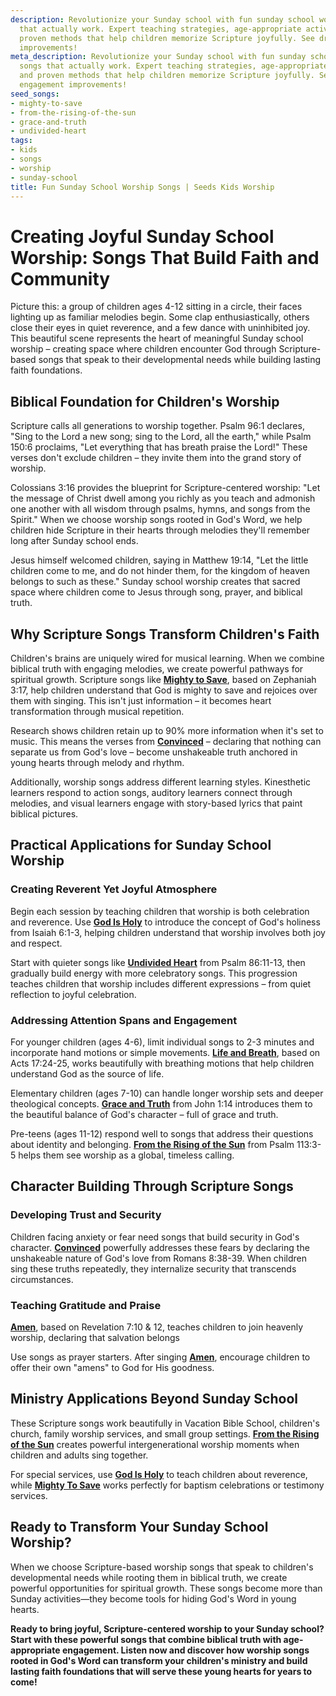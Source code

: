 ```yaml
---
description: Revolutionize your Sunday school with fun sunday school worship songs
  that actually work. Expert teaching strategies, age-appropriate activities, and
  proven methods that help children memorize Scripture joyfully. See dramatic engagement
  improvements!
meta_description: Revolutionize your Sunday school with fun sunday school worship
  songs that actually work. Expert teaching strategies, age-appropriate activities,
  and proven methods that help children memorize Scripture joyfully. See dramatic
  engagement improvements!
seed_songs:
- mighty-to-save
- from-the-rising-of-the-sun
- grace-and-truth
- undivided-heart
tags:
- kids
- songs
- worship
- sunday-school
title: Fun Sunday School Worship Songs | Seeds Kids Worship
---
```

# Creating Joyful Sunday School Worship: Songs That Build Faith and Community

Picture this: a group of children ages 4-12 sitting in a circle, their faces lighting up as familiar melodies begin. Some clap enthusiastically, others close their eyes in quiet reverence, and a few dance with uninhibited joy. This beautiful scene represents the heart of meaningful Sunday school worship – creating space where children encounter God through Scripture-based songs that speak to their developmental needs while building lasting faith foundations.

## Biblical Foundation for Children's Worship

Scripture calls all generations to worship together. Psalm 96:1 declares, "Sing to the Lord a new song; sing to the Lord, all the earth," while Psalm 150:6 proclaims, "Let everything that has breath praise the Lord!" These verses don't exclude children – they invite them into the grand story of worship.

Colossians 3:16 provides the blueprint for Scripture-centered worship: "Let the message of Christ dwell among you richly as you teach and admonish one another with all wisdom through psalms, hymns, and songs from the Spirit." When we choose worship songs rooted in God's Word, we help children hide Scripture in their hearts through melodies they'll remember long after Sunday school ends.

Jesus himself welcomed children, saying in Matthew 19:14, "Let the little children come to me, and do not hinder them, for the kingdom of heaven belongs to such as these." Sunday school worship creates that sacred space where children come to Jesus through song, prayer, and biblical truth.

## Why Scripture Songs Transform Children's Faith

Children's brains are uniquely wired for musical learning. When we combine biblical truth with engaging melodies, we create powerful pathways for spiritual growth. Scripture songs like **[Mighty to Save](https://seedskidsworship.com/product/mighty-to-save-zephaniah-317/)**, based on Zephaniah 3:17, help children understand that God is mighty to save and rejoices over them with singing. This isn't just information – it becomes heart transformation through musical repetition.

Research shows children retain up to 90% more information when it's set to music. This means the verses from **[Convinced](https://seedskidsworship.com/product/convinced-romans-838-39-3/)** – declaring that nothing can separate us from God's love – become unshakeable truth anchored in young hearts through melody and rhythm.

Additionally, worship songs address different learning styles. Kinesthetic learners respond to action songs, auditory learners connect through melodies, and visual learners engage with story-based lyrics that paint biblical pictures.

## Practical Applications for Sunday School Worship

### Creating Reverent Yet Joyful Atmosphere

Begin each session by teaching children that worship is both celebration and reverence. Use **[God Is Holy](https://seedskidsworship.com/product/god-is-holy-isaiah-611-3/)** to introduce the concept of God's holiness from Isaiah 6:1-3, helping children understand that worship involves both joy and respect.

Start with quieter songs like **[Undivided Heart](https://seedskidsworship.com/product/undivided-heart-psalm-8611-13-2/)** from Psalm 86:11-13, then gradually build energy with more celebratory songs. This progression teaches children that worship includes different expressions – from quiet reflection to joyful celebration.

### Addressing Attention Spans and Engagement

For younger children (ages 4-6), limit individual songs to 2-3 minutes and incorporate hand motions or simple movements. **[Life and Breath](https://seedskidsworship.com/product/life-and-breath-acts-1724-25/)**, based on Acts 17:24-25, works beautifully with breathing motions that help children understand God as the source of life.

Elementary children (ages 7-10) can handle longer worship sets and deeper theological concepts. **[Grace and Truth](https://seedskidsworship.com/product/grace-and-truth-john-114/)** from John 1:14 introduces them to the beautiful balance of God's character – full of grace and truth.

Pre-teens (ages 11-12) respond well to songs that address their questions about identity and belonging. **[From the Rising of the Sun](https://seedskidsworship.com/product/from-the-rising-of-the-sun-psalm-1133-5/)** from Psalm 113:3-5 helps them see worship as a global, timeless calling.

## Character Building Through Scripture Songs

### Developing Trust and Security

Children facing anxiety or fear need songs that build security in God's character. **[Convinced](https://seedskidsworship.com/product/convinced-romans-838-39-3/)** powerfully addresses these fears by declaring the unshakeable nature of God's love from Romans 8:38-39. When children sing these truths repeatedly, they internalize security that transcends circumstances.

### Teaching Gratitude and Praise

**[Amen](https://seedskidsworship.com/product/seeds-of-praise-vol-3/)**, based on Revelation 7:10 & 12, teaches children to join heavenly worship, declaring that salvation belongs

Use songs as prayer starters. After singing **[Amen](https://seedskidsworship.com/product/seeds-of-praise-vol-3/)**, encourage children to offer their own "amens" to God for His goodness.

## Ministry Applications Beyond Sunday School

These Scripture songs work beautifully in Vacation Bible School, children's church, family worship services, and small group settings. **[From the Rising of the Sun](https://seedskidsworship.com/product/from-the-rising-of-the-sun-psalm-1133-5/)** creates powerful intergenerational worship moments when children and adults sing together.

For special services, use **[God Is Holy](https://seedskidsworship.com/product/god-is-holy-isaiah-611-3/)** to teach children about reverence, while **[Mighty To Save](https://seedskidsworship.com/product/mighty-to-save-zephaniah-317/)** works perfectly for baptism celebrations or testimony services.

## Ready to Transform Your Sunday School Worship?

When we choose Scripture-based worship songs that speak to children's developmental needs while rooting them in biblical truth, we create powerful opportunities for spiritual growth. These songs become more than Sunday activities—they become tools for hiding God's Word in young hearts.

**Ready to bring joyful, Scripture-centered worship to your Sunday school? Start with these powerful songs that combine biblical truth with age-appropriate engagement. Listen now and discover how worship songs rooted in God's Word can transform your children's ministry and build lasting faith foundations that will serve these young hearts for years to come!**

<script type="application/ld+json">
{
  "@context": "https://schema.org",
  "@type": "Article",
  "headline": "Fun Sunday School Worship Songs",
  "author": {
    "@type": "Organization",
    "name": "Seeds Kids Worship"
  },
  "publisher": {
    "@type": "Organization",
    "name": "Seeds Kids Worship",
    "logo": {
      "@type": "ImageObject",
      "url": "https://seedskidsworship.com/logo.png"
    }
  },
  "datePublished": "2025-09-04T12:38:20.019328",
  "dateModified": "2025-09-04T12:38:20.019341",
  "description": "Revolutionize your Sunday school with fun sunday school worship songs that actually work. Expert teaching strategies, age-appropriate activities, and proven met",
  "mainEntityOfPage": {
    "@type": "WebPage",
    "@id": "https://seedskidsworship.com/activities/fun-sunday-school-worship-songs/"
  }
}
</script>

<script type="application/ld+json">
{
  "@context": "https://schema.org",
  "@type": "Product",
  "name": "Mighty To Save",
  "description": "Powerful song declaring God as mighty to save and rejoicing over us from Zephaniah 3:17",
  "url": "https://seedskidsworship.com/product/mighty-to-save-zephaniah-317/",
  "brand": {
    "@type": "Brand",
    "name": "Seeds Kids Worship"
  },
  "category": "Children's Christian Music",
  "album": "Seeds of Praise"
}
</script>

<script type="application/ld+json">
{
  "@context": "https://schema.org",
  "@type": "Product",
  "name": "From the Rising of the Sun",
  "description": "A worship song about praising God's name from east to west",
  "url": "https://seedskidsworship.com/product/from-the-rising-of-the-sun-psalm-1133-5/",
  "brand": {
    "@type": "Brand",
    "name": "Seeds Kids Worship"
  },
  "category": "Children's Christian Music",
  "album": "Sing God's Word"
}
</script>

<script type="application/ld+json">
{
  "@context": "https://schema.org",
  "@type": "Product",
  "name": "Grace And Truth",
  "description": "Beautiful song about Jesus full of grace and truth from John 1:14",
  "url": "https://seedskidsworship.com/product/grace-and-truth-john-114/",
  "brand": {
    "@type": "Brand",
    "name": "Seeds Kids Worship"
  },
  "category": "Children's Christian Music",
  "album": "I Believe"
}
</script>

<script type="application/ld+json">
{
  "@context": "https://schema.org",
  "@type": "Product",
  "name": "Undivided Heart",
  "description": "Worship song asking for an undivided heart to fear God's name from Psalm 86:11-13",
